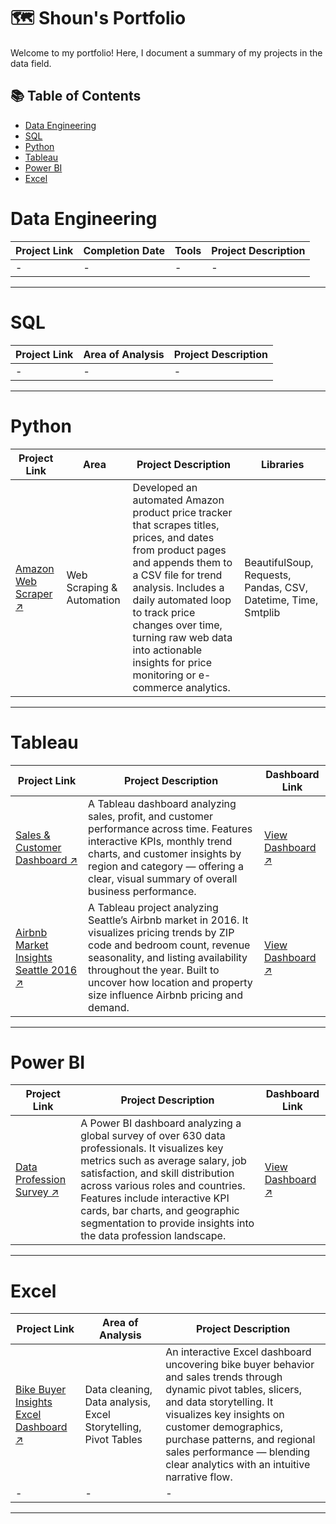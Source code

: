 # 🗺 Shoun's Portfolio

Welcome to my portfolio! Here, I document a summary of my projects in the data field. 

## 📚 Table of Contents
- [Data Engineering](#data-engineering)
- [SQL](#sql)
- [Python](#python)
- [Tableau](#tableau)
- [Power BI](#power-bi)
- [Excel](#excel)

# Data Engineering

| Project Link | Completion Date | Tools | Project Description | 
|---|---|---|---|
| - | - | - | - |


***

# SQL

| Project Link | Area of Analysis | Project Description | 
|---|---|---|
| - | - | - | 

***

# Python

| Project Link | Area | Project Description | Libraries |    
|---|---|---|---|
| [Amazon Web Scraper ↗](https://github.com/ShounBiju/Amazon-Web-Scrapper-PYTHON) | Web Scraping & Automation | Developed an automated Amazon product price tracker that scrapes titles, prices, and dates from product pages and appends them to a CSV file for trend analysis. Includes a daily automated loop to track price changes over time, turning raw web data into actionable insights for price monitoring or e-commerce analytics. | BeautifulSoup, Requests, Pandas, CSV, Datetime, Time, Smtplib | 


***

# Tableau

| Project Link | Project Description | Dashboard Link |
|---|---|---|
| [Sales & Customer Dashboard ↗](https://github.com/ShounBiju/Sales-and-Customer-Dashboard-Tableau) | A Tableau dashboard analyzing sales, profit, and customer performance across time. Features interactive KPIs, monthly trend charts, and customer insights by region and category — offering a clear, visual summary of overall business performance. | [View Dashboard ↗](https://public.tableau.com/app/profile/shoun.biju/viz/SalesCustomerDashboardProject_17595383015530/SalesDashboard) |
| [Airbnb Market Insights Seattle 2016 ↗](https://github.com/ShounBiju/Airbnb-Market-Insights-Seattle-2016-Tableau) | A Tableau project analyzing Seattle’s Airbnb market in 2016. It visualizes pricing trends by ZIP code and bedroom count, revenue seasonality, and listing availability throughout the year. Built to uncover how location and property size influence Airbnb pricing and demand. | [View Dashboard ↗](https://public.tableau.com/app/profile/shoun.biju/viz/Airbnb-Seattle2016Dashboard/Dashboard1) |


***

# Power BI

| Project Link | Project Description | Dashboard Link |
|---|---|---|
| [Data Profession Survey ↗](https://github.com/ShounBiju/Data-Profession-Survey-Dashboard-Power-BI) | A Power BI dashboard analyzing a global survey of over 630 data professionals. It visualizes key metrics such as average salary, job satisfaction, and skill distribution across various roles and countries. Features include interactive KPI cards, bar charts, and geographic segmentation to provide insights into the data profession landscape. | [View Dashboard ↗](https://github.com/ShounBiju/Data-Profession-Survey-Dashboard-Power-BI?tab=readme-ov-file#-visualization) |


***

# Excel

| Project Link | Area of Analysis | Project Description | 
|---|---|---|
| [Bike Buyer Insights Excel Dashboard ↗](https://github.com/ShounBiju/Bike-Buyer-Insights-Excel-Dashboard) | Data cleaning, Data analysis, Excel Storytelling, Pivot Tables | An interactive Excel dashboard uncovering bike buyer behavior and sales trends through dynamic pivot tables, slicers, and data storytelling. It visualizes key insights on customer demographics, purchase patterns, and regional sales performance — blending clear analytics with an intuitive narrative flow. |
| - | - | - |

***
